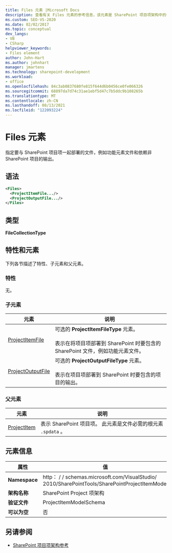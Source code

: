 ```yaml
---
title: Files 元素 |Microsoft Docs
description: 查看有关 Files 元素的参考信息，该元素是 SharePoint 项目项架构中的一个元素。
ms.custom: SEO-VS-2020
ms.date: 02/02/2017
ms.topic: conceptual
dev_langs:
- VB
- CSharp
helpviewer_keywords:
- Files element
author: John-Hart
ms.author: johnhart
manager: jmartens
ms.technology: sharepoint-development
ms.workload:
- office
ms.openlocfilehash: 84c3ab0837680fe815f644d6b0456ce0fe066326
ms.sourcegitcommit: 68897da7d74c31ae1ebf5d47c7b5ddc9b108265b
ms.translationtype: MT
ms.contentlocale: zh-CN
ms.lasthandoff: 08/13/2021
ms.locfileid: "122093224"
---
```

# <a name="files-element"></a>Files 元素
  指定要与 SharePoint 项目项一起部署的文件，例如功能元素文件和依赖非 SharePoint 项目的输出。

## <a name="syntax"></a>语法

```xml
<Files>
  <ProjectItemFile.../>
  <ProjectOutputFile.../>
</Files>
```

## <a name="type"></a>类型
 **FileCollectionType**

## <a name="attributes-and-elements"></a>特性和元素
 下列各节描述了特性、子元素和父元素。

### <a name="attributes"></a>特性
 无。

### <a name="child-elements"></a>子元素

|元素|说明|
|-------------|-----------------|
|[ProjectItemFile](../sharepoint/projectitemfile-element.md)|可选的 **ProjectItemFileType** 元素。<br /><br /> 表示在将项目项部署到 SharePoint 时要包含的 SharePoint 文件，例如功能元素文件。|
|[ProjectOutputFile](../sharepoint/projectoutputfile-element.md)|可选的 **ProjectOutputFileType** 元素。<br /><br /> 表示在项目项部署到 SharePoint 时要包含的项目的输出。|

### <a name="parent-elements"></a>父元素

|元素|说明|
|-------------|-----------------|
|[ProjectItem](../sharepoint/projectitem-element.md)|表示 SharePoint 项目项。 此元素是文件必需的根元素 `.spdata` 。|

## <a name="element-information"></a>元素信息

|属性|值|
|-|-|
|**Namespace**|http： \/ \/ schemas.microsoft.com/VisualStudio/<br>2010/SharePointTools/SharePointProjectItemModel|
|**架构名称**|SharePoint Project 项架构|
|**验证文件**|ProjectItemModelSchema|
|**可以为空**|否|

## <a name="see-also"></a>另请参阅
- [SharePoint 项目项架构参考](../sharepoint/sharepoint-project-item-schema-reference.md)
